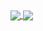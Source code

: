
<a href="https://github.com/infinition">
  <img align="center" src="https://github-readme-stats.vercel.app/api?username=Infinition&count_private=true&show_icons=true&theme=chartreuse-dark" />
</a>
<a href="https://github.com/infinition">
  <img align="center" src="https://github-readme-stats.vercel.app/api/top-langs/?username=Infinition&layout=compact&theme=chartreuse-dark&langs_count=8" />
</a>

